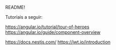 README!

Tutoriais a seguir:

https://angular.io/tutorial/tour-of-heroes
https://angular.io/guide/component-overview

https://docs.nestjs.com/
https://jwt.io/introduction



